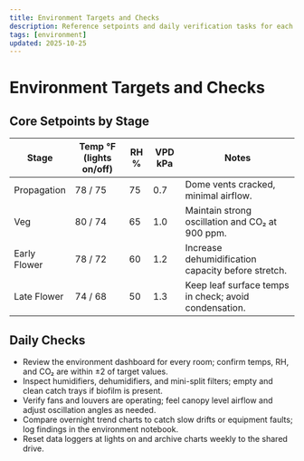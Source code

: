 ```yaml
---
title: Environment Targets and Checks
description: Reference setpoints and daily verification tasks for each room.
tags: [environment]
updated: 2025-10-25
---
```


# Environment Targets and Checks

## Core Setpoints by Stage

| Stage | Temp °F (lights on/off) | RH % | VPD kPa | Notes |
|-------|-------------------------|------|---------|-------|
| Propagation | 78 / 75 | 75 | 0.7 | Dome vents cracked, minimal airflow. |
| Veg | 80 / 74 | 65 | 1.0 | Maintain strong oscillation and CO₂ at 900 ppm. |
| Early Flower | 78 / 72 | 60 | 1.2 | Increase dehumidification capacity before stretch. |
| Late Flower | 74 / 68 | 50 | 1.3 | Keep leaf surface temps in check; avoid condensation. |

## Daily Checks

- Review the environment dashboard for every room; confirm temps, RH, and CO₂ are within ±2 of target values.
- Inspect humidifiers, dehumidifiers, and mini-split filters; empty and clean catch trays if biofilm is present.
- Verify fans and louvers are operating; feel canopy level airflow and adjust oscillation angles as needed.
- Compare overnight trend charts to catch slow drifts or equipment faults; log findings in the environment notebook.
- Reset data loggers at lights on and archive charts weekly to the shared drive.
